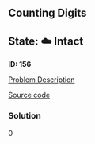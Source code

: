 ## Counting Digits

## State: :cloud: **Intact**

**ID: 156**

[Problem Description](https://projecteuler.net/problem=156)

[Source code](main.cpp)

### Solution
0